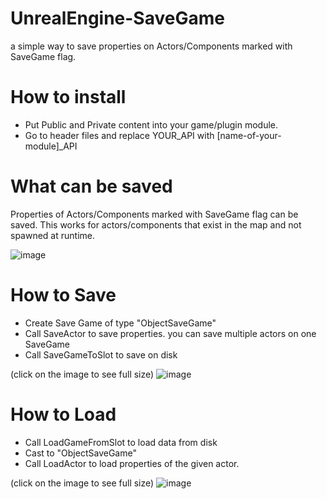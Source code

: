 # UnrealEngine-SaveGame
a simple way to save properties on Actors/Components marked with SaveGame flag.

# How to install

 - Put Public and Private content into your game/plugin module. 
 - Go to header files and replace YOUR_API with [name-of-your-module]_API

# What can be saved

Properties of Actors/Components marked with SaveGame flag can be saved. 
This works for actors/components that exist in the map and not spawned at runtime. 

![image](https://user-images.githubusercontent.com/15255162/175766222-0d1e8263-a9de-414c-8d19-91daa66be8ed.png)

# How to Save

 - Create Save Game of type "ObjectSaveGame"
 - Call SaveActor to save properties. you can save multiple actors on one SaveGame
 - Call SaveGameToSlot to save on disk

(click on the image to see full size)
![image](https://user-images.githubusercontent.com/15255162/175766580-751ab8d6-0c6a-4f5c-8a00-f14bc03bd7f1.png)


# How to Load

 - Call LoadGameFromSlot to load data from disk
 - Cast to "ObjectSaveGame"
 - Call LoadActor to load properties of the given actor.

(click on the image to see full size)
![image](https://user-images.githubusercontent.com/15255162/175766605-f3b257d9-83e4-4a29-9074-4c5c990a1135.png)

